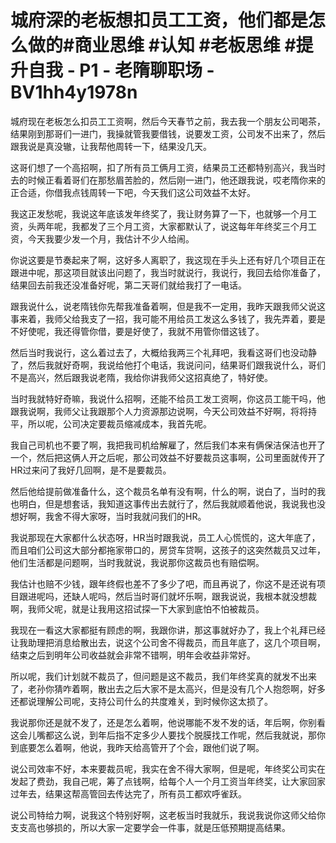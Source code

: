 # 城府深的老板想扣员工工资，他们都是怎么做的#商业思维 #认知 #老板思维 #提升自我 - P1 - 老隋聊职场 - BV1hh4y1978n

城府现在老板怎么扣员工工资啊，然后今天春节之前，我去我一个朋友公司喝茶，结果刚到那哥们一进门，我操就管我要借钱，说要发工资，公司发不出来了，然后跟我说是真没辙，让我帮他周转一下，结果没几天。

这哥们想了一个高招啊，扣了所有员工俩月工资，结果员工还都特别高兴，我当时去的时候正看着哥们在那愁眉苦脸的，然后刚一进门，他还跟我说，哎老隋你来的正合适，你借我点钱周转一下吧，今天我们这公司效益不太好。

我这正发愁呢，我说这年底该发年终奖了，我让财务算了一下，也就够一个月工资，头两年呢，我都发了三个月工资，大家都默认了，说这每年年终奖三个月工资，今天我要少发一个月，我估计不少人给闹。

你说这要是节奏起来了啊，这好多人离职了，我这现在手头上还有好几个项目正在跟进中呢，那这项目就该出问题了，我当时就说行，我说行，我回去给你准备了，结果回去前我还没准备好呢，第二天哥们就给我打了一电话。

跟我说什么，说老隋钱你先帮我准备着啊，但是我不一定用，我昨天跟我师父说这事来着，我师父给我支了一招，我可能不用给员工发这么多钱了，我先弄着，要是不好使呢，我还得管你借，要是好使了，我就不用管你借这钱了。

然后当时我说行，这么着过去了，大概给我两三个礼拜吧，我看这哥们也没动静了，然后我就好奇啊，我说给他打个电话，我说问问，结果哥们跟我说什么，哥们不是高兴，然后跟我说老隋，我给你讲我师父这招真绝了，特好使。

当时我就特好奇嘛，我说什么招啊，还能不给员工发工资啊，你这员工能干吗，他跟我说啊，我师父让我跟那个人力资源那边说啊，今天公司效益不好啊，将将持平，所以呢，公司决定要裁员缩减成本，我首先呢。

我自己司机也不要了啊，我把我司机给解雇了，然后我们本来有俩保洁保洁也开了一个，然后把这俩人开之后呢，那公司效益不好要裁员这事啊，公司里面就传开了HR过来问了我好几回啊，是不是要裁员。

然后他给提前做准备什么，这个裁员名单有没有啊，什么的啊，说白了，当时的我也明白，但是想套话，我知道这事传出去就行了，然后我就顺着他说，我说我也没想好啊，我舍不得大家呀，当时我就问我们的HR。

我说那现在大家都什么状态呀，HR当时跟我说，员工人心慌慌的，这大年底了，而且咱们公司这大部分都拖家带口的，房贷车贷啊，这孩子的这突然裁员又过年，他们生活都是问题啊，当时我就说，我说那你这裁员也有赔偿啊。

我估计也赔不少钱，跟年终假也差不了多少了吧，而且再说了，你这不是还说有项目跟进呢吗，还缺人呢吗，然后当时哥们就坏乐啊，跟我说说，我根本就没想裁啊，我师父呢，就是让我用这招试探一下大家到底怕不怕被裁员。

我现在一看这大家都挺有顾虑的啊，我跟你讲，那这事就好办了，我上个礼拜已经让我助理把消息给散出去，说这个公司舍不得裁员，而且年底了，这几个项目啊，结束之后到明年公司收益就会非常不错啊，明年会收益非常好。

所以呢，我们计划就不裁员了，但问题是这不裁员，我们年终奖真的就发不出来了，老孙你猜咋着啊，散出去之后大家不是太高兴，但是没有几个人抱怨啊，好多还都说理解公司呢，支持公司什么的共度难关，到时候你这太损了。

我说那你还是就不发了，还是怎么着啊，他说哪能不发不发的话，年后啊，你别看这会儿嘴都这么说，到年后指不定多少人要找个脱膜找工作呢，然后我就说，那你到底要怎么着啊，他说，我昨天给高管开了个会，跟他们说了啊。

说公司效率不好，本来要裁员呢，我实在舍不得大家啊，但是呢，年终奖公司实在发起了费劲，我自己呢，筹了点钱啊，给每个人一个月工资当年终奖，让大家回家过年去，结果这帮高管回去传达完了，所有员工都欢呼雀跃。

说公司特给力啊，说我这个特别好啊，这老板当时我就乐，我说我说你这师父给你支支高也够损的，所以大家一定要学会一件事，就是压低预期提高结果。

